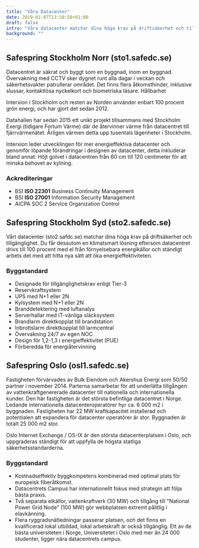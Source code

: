 ```yaml
---
title: "Våra Datacenter"
date: 2019-01-07T13:58:58+01:00
draft: false
intro: "Våra datacenter matchar dina höga krav på driftsäkerhet och tillgänglighet. Du får dessutom en klimatsmart lösning eftersom våra datacenter drivs till 100 procent med el från förnyelsebara energikällor."
background: ""
---
```


## Safespring Stockholm Norr (sto1.safedc.se)
Datacentret är säkrat och byggt som en byggnad, inom en byggnad. Övervakning med CCTV sker dygnet runt alla dagar i veckan och säkerhetsvakter patrullerar området. Det finns flera åtkomsthinder, inklusive slussar, kontaktlösa nyckelkort och biometriska läsare.
Hållbarhet

Interxion i Stockholm och resten av Norden använder enbart 100 procent grön energi, och har gjort det sedan 2012.

Datahallen har sedan 2015 ett unikt projekt tillsammans med Stockholm Exergi (tidigare Fortum Värme) där de  återvinner värme från datacentret till fjärrvärmenätet. Årligen värmen detta upp tusentals lägenheter i Stockholm.

Interxion leder utvecklingen för mer energieffektiva datacenter och genomför löpande förändringar i designen av datacenter, detta inkluderar bland annat: Höjt golvet i datacentren från 60 cm till 120 centimeter för att minska behovet av kylning.

### Ackrediteringar
- BSI **ISO 22301**	Business Continuity Management
- BSI **ISO 27001**	Information Security Management
- AICPA SOC 2	Service Organization Control

## Safespring Stockholm Syd (sto2.safedc.se)
Vårt datacenter (sto2.safdc.se) matchar dina höga krav på driftsäkerhet och tillgänglighet. Du får dessutom en klimatsmart lösning eftersom datacentret drivs till 100 procent med el från förnyelsebara energikällor och ständigt arbets det med att hitta nya sätt att öka energieffektiviteten.

### Byggstandard
- Designade för tillgänglighetskrav enligt Tier-3
- Reservkraftsystem
- UPS med N+1 eller 2N
- Kylsystem med N+1 eller 2N
- Branddetektering med luftanalys
- Serverhallar med IT-vänliga släcksystem
- Brandlarm direktkopplat till brandstation
- Inbrottslarm direktkopplat till larmcentral
- Övervakning 24/7 av egen NOC
- Design för 1,2-1,3 i energieffektivitet (PUE)
- Förberedda för energiåtervinning

## Safespring Oslo (osl1.safedc.se)
Fastigheten förvärvades av Bulk Eiendom och Akershus Energi som 50/50 partner i november 2014. Parterna samarbetar för att underlätta tillgången av vattenkraftgenererade datacenter till nationella och internationella kunder. Den här fastigheten är det största befintliga datacentret i Norge. Ledande internationella datacenteroperatörer hyr ca. 6 000 m2 i byggnaden. Fastigheten har 22 MW kraftkapacitet installerad och potentialen att expandera för datacenter operatörer är stor. Byggnaden är totalt 25 000 m2 stor.

Oslo Internet Exchange / OS-IX är den största datacenterplatsen i Oslo, och uppgraderas ständigt för att uppfylla de högsta statliga säkerhetsstandarderna.

### Byggstandard
- Kostnadseffektiv byggkompetens kombinerad med optimal plats för europeisk fiberåtkomst.
- Datacentrets Campus har internationellt fokus med strategin att följa bästa praxis.
- Två separata elkällor, vattenkraftverk (30 MW) och tillgång till "National Power Grid Node" (100 MW) gör webbplatsen extremt pålitlig i elavkänning.
- Flera ryggradsnätledningar passerar platsen, och det finns en kvalificerad lokal utbildad, lokal arbetskraft är också tillgänglig. Ett av de bästa universiteten i Norge, Universitetet i Oslo med mer än 24 000 studenter, ligger nära datacentrets campus.
